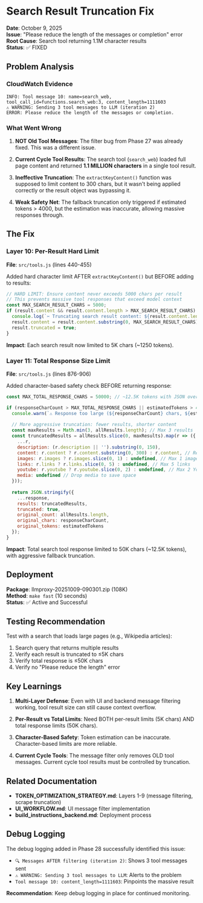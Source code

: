 # Search Result Truncation Fix

**Date**: October 9, 2025  
**Issue**: "Please reduce the length of the messages or completion" error  
**Root Cause**: Search tool returning 1.1M character results  
**Status**: ✅ FIXED

## Problem Analysis

### CloudWatch Evidence
```
INFO: Tool message 10: name=search_web, tool_call_id=functions.search_web:3, content_length=1111603
⚠️ WARNING: Sending 3 tool messages to LLM (iteration 2)
ERROR: Please reduce the length of the messages or completion.
```

### What Went Wrong

1. **NOT Old Tool Messages**: The filter bug from Phase 27 was already fixed. This was a different issue.

2. **Current Cycle Tool Results**: The search tool (`search_web`) loaded full page content and returned **1.1 MILLION characters** in a single tool result.

3. **Ineffective Truncation**: The `extractKeyContent()` function was supposed to limit content to 300 chars, but it wasn't being applied correctly or the result object was bypassing it.

4. **Weak Safety Net**: The fallback truncation only triggered if estimated tokens > 4000, but the estimation was inaccurate, allowing massive responses through.

## The Fix

### Layer 10: Per-Result Hard Limit

**File**: `src/tools.js` (lines 440-455)

Added hard character limit AFTER `extractKeyContent()` but BEFORE adding to results:

```javascript
// HARD LIMIT: Ensure content never exceeds 5000 chars per result
// This prevents massive tool responses that exceed model context
const MAX_SEARCH_RESULT_CHARS = 5000;
if (result.content && result.content.length > MAX_SEARCH_RESULT_CHARS) {
  console.log(`✂️ Truncating search result content: ${result.content.length} → ${MAX_SEARCH_RESULT_CHARS} chars`);
  result.content = result.content.substring(0, MAX_SEARCH_RESULT_CHARS) + '\n\n[Content truncated to fit model limits]';
  result.truncated = true;
}
```

**Impact**: Each search result now limited to 5K chars (~1250 tokens).

### Layer 11: Total Response Size Limit

**File**: `src/tools.js` (lines 876-906)

Added character-based safety check BEFORE returning response:

```javascript
const MAX_TOTAL_RESPONSE_CHARS = 50000; // ~12.5K tokens with JSON overhead

if (responseCharCount > MAX_TOTAL_RESPONSE_CHARS || estimatedTokens > 4000) {
  console.warn(`⚠️ Response too large (${responseCharCount} chars, ${estimatedTokens} tokens), aggressively truncating`);
  
  // More aggressive truncation: fewer results, shorter content
  const maxResults = Math.min(3, allResults.length); // Max 3 results
  const truncatedResults = allResults.slice(0, maxResults).map(r => ({
    ...r,
    description: (r.description || '').substring(0, 150),
    content: r.content ? r.content.substring(0, 300) : r.content, // Reduced from 500 to 300
    images: r.images ? r.images.slice(0, 1) : undefined, // Max 1 image
    links: r.links ? r.links.slice(0, 5) : undefined, // Max 5 links
    youtube: r.youtube ? r.youtube.slice(0, 2) : undefined, // Max 2 YouTube
    media: undefined // Drop media to save space
  }));
  
  return JSON.stringify({ 
    ...response, 
    results: truncatedResults,
    truncated: true,
    original_count: allResults.length,
    original_chars: responseCharCount,
    original_tokens: estimatedTokens
  });
}
```

**Impact**: Total search tool response limited to 50K chars (~12.5K tokens), with aggressive fallback truncation.

## Deployment

**Package**: llmproxy-20251009-090301.zip (108K)  
**Method**: `make fast` (10 seconds)  
**Status**: ✅ Active and Successful

## Testing Recommendation

Test with a search that loads large pages (e.g., Wikipedia articles):
1. Search query that returns multiple results
2. Verify each result is truncated to ≤5K chars
3. Verify total response is ≤50K chars
4. Verify no "Please reduce the length" error

## Key Learnings

1. **Multi-Layer Defense**: Even with UI and backend message filtering working, tool result size can still cause context overflow.

2. **Per-Result vs Total Limits**: Need BOTH per-result limits (5K chars) AND total response limits (50K chars).

3. **Character-Based Safety**: Token estimation can be inaccurate. Character-based limits are more reliable.

4. **Current Cycle Tools**: The message filter only removes OLD tool messages. Current cycle tool results must be controlled by truncation.

## Related Documentation

- **TOKEN_OPTIMIZATION_STRATEGY.md**: Layers 1-9 (message filtering, scrape truncation)
- **UI_WORKFLOW.md**: UI message filter implementation
- **build_instructions_backend.md**: Deployment process

## Debug Logging

The debug logging added in Phase 28 successfully identified this issue:

- `🔍 Messages AFTER filtering (iteration 2)`: Shows 3 tool messages sent
- `⚠️ WARNING: Sending 3 tool messages to LLM`: Alerts to the problem
- `Tool message 10: content_length=1111603`: Pinpoints the massive result

**Recommendation**: Keep debug logging in place for continued monitoring.
